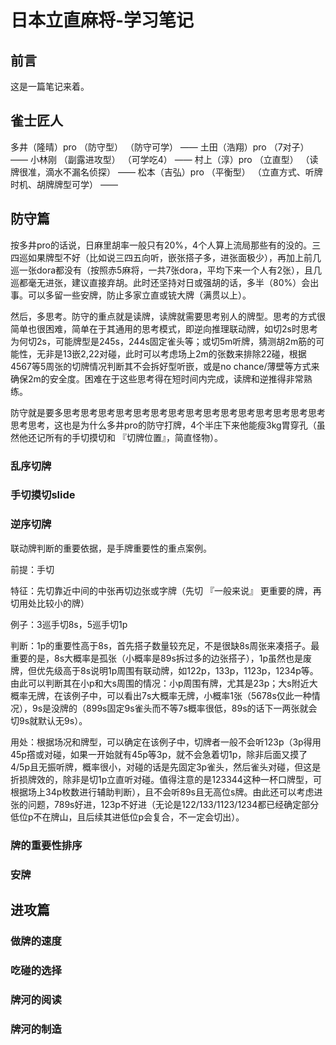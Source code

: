 # 日本立直麻将-学习笔记

## 前言

这是一篇笔记来着。

## 雀士匠人

多井（隆晴）pro			（防守型）		（防守可学）
	——
土田（浩翔）pro			（7对子）
	——
小林刚					（副露进攻型）	（可学吃4）
	——
村上（淳）pro			（立直型）		（读牌很准，滴水不漏名侦探）
	——
松本（吉弘）pro			（平衡型）		（立直方式、听牌时机、胡牌牌型可学）
	——

## 防守篇

按多井pro的话说，日麻里胡率一般只有20%，4个人算上流局那些有的没的。三四巡如果牌型不好（比如说三四五向听，嵌张搭子多，进张面极少），再加上前几巡一张dora都没有（按照赤5麻将，一共7张dora，平均下来一个人有2张），且几巡都毫无进张，建议直接弃胡。此时还坚持对日或强胡的话，多半（80%）会出事。可以多留一些安牌，防止多家立直或铳大牌（满贯以上）。

然后，多思考。防守的重点就是读牌，读牌就需要思考别人的牌型。思考的方式很简单也很困难，简单在于其通用的思考模式，即逆向推理联动牌，如切2s时思考为何切2s，可能牌型是245s，244s固定雀头等；或切5m听牌，猜测胡2m筋的可能性，无非是13嵌2,22对碰，此时可以考虑场上2m的张数来排除22碰，根据4567等5周张的切牌情况判断其不会拆好型听嵌，或是no chance/薄壁等方式来确保2m的安全度。困难在于这些思考得在短时间内完成，读牌和逆推得非常熟练。

防守就是要多思考思考思考思考思考思考思考思考思考思考思考思考思考思考思考思考思考，这也是为什么多井pro的防守打牌，4个半庄下来他能瘦3kg胃穿孔（虽然他还记所有的手切摸切和 『切牌位置』，简直怪物）。

### 乱序切牌


### 手切摸切slide


### 逆序切牌

联动牌判断的重要依据，是手牌重要性的重点案例。

前提：手切

特征：先切靠近中间的中张再切边张或字牌（先切 『一般来说』 更重要的牌，再切用处比较小的牌）

例子：3巡手切8s，5巡手切1p

判断：1p的重要性高于8s，首先搭子数量较充足，不是很缺8s周张来凑搭子。最重要的是，8s大概率是孤张（小概率是89s拆过多的边张搭子），1p虽然也是废牌，但优先级高于8s说明1p周围有联动牌，如122p，133p，1123p，1234p等。由此可以判断其在小p和大s周围的情况：小p周围有牌，尤其是23p；大s附近大概率无牌，在该例子中，可以看出7s大概率无牌，小概率1张（5678s仅此一种情况），9s是没牌的（899s固定9s雀头而不等7s概率很低，89s的话下一两张就会切9s就默认无9s）。

用处：根据场况和牌型，可以确定在该例子中，切牌者一般不会听123p（3p得用45p撘或对碰，如果一开始就有45p等3p，就不会急着切1p，除非后面又摸了4/5p且无振听牌，概率很小，对碰的话是先固定3p雀头，然后雀头对碰，但这是折损牌效的，除非是切1p立直听对碰。值得注意的是123344这种一杯口牌型，可根据场上34p枚数进行辅助判断），且不会听89s且无高位s牌。由此还可以考虑进张的问题，789s好进，123p不好进（无论是122/133/1123/1234都已经确定部分低位p不在牌山，且后续其进低位p会复合，不一定会切出）。

### 牌的重要性排序


### 安牌



## 进攻篇


### 做牌的速度


### 吃碰的选择


### 牌河的阅读


### 牌河的制造